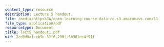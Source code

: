 ```yaml
---
content_type: resource
description: Lecture 5 handout.
file: /media/https%3A/open-learning-course-data-rc.s3.amazonaws.com/11-947-new-century-cities-real-estate-digital-technology-and-design-fall-2004/2cd9d0afcb9c51f6290f5b301ee4f91f_lect5_handout1.pdf
file_type: application/pdf
resourcetype: Document
title: lect5_handout1.pdf
uid: 2cd9d0af-cb9c-51f6-290f-5b301ee4f91f
---
```

